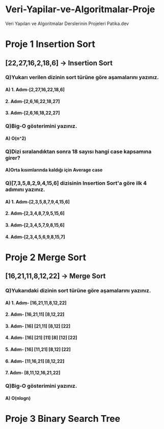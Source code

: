 # Veri-Yapilar-ve-Algoritmalar-Proje
Veri Yapıları ve Algoritmalar Derslerinin Projeleri Patika.dev

# Proje 1 Insertion Sort

## [22,27,16,2,18,6] -> Insertion Sort

### Q)Yukarı verilen dizinin sort türüne göre aşamalarını yazınız.
#### A) 1. Adım-[2,27,16,22,18,6]
####   2. Adım-[2,6,16,22,18,27]
####   3. Adım-[2,6,16,18,22,27]
   
### Q)Big-O gösterimini yazınız.
#### A) O(n^2)

### Q)Dizi sıralandıktan sonra 18 sayısı hangi case kapsamına girer?
#### A)Orta kısımlarında kaldığı için Average case

### Q)[7,3,5,8,2,9,4,15,6] dizisinin Insertion Sort'a göre ilk 4 adımını yazınız.
#### A) 1. Adım-[2,3,5,8,7,9,4,15,6]
####   2. Adım-[2,3,4,8,7,9,5,15,6]
####   3. Adım-[2,3,4,5,7,9,8,15,6]
####   4. Adım-[2,3,4,5,6,9,8,15,7]

# Proje 2 Merge Sort

## [16,21,11,8,12,22] -> Merge Sort

### Q)Yukarıdaki dizinin sort türüne göre aşamalarını yazınız.
#### A) 1. Adım-    [16,21,11,8,12,22]
####    2. Adım-   [16,21,11] [8,12,22]
####    3. Adım-  [16] [21,11] [8,12] [22]
####    4. Adım- [16] [21] [11] [8] [12] [22]
####    5. Adım-  [16] [11,21] [8,12] [22]
####    6. Adım-   [11,16,21] [8,12,22]
####    7. Adım-    [8,11,12,16,21,22]

### Q)Big-O gösterimini yazınız.
#### A) O(nlogn)

# Proje 3 Binary Search Tree



